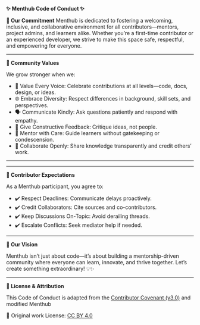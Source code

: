 **✨ Menthub Code of Conduct ✨**

**🌟 Our Commitment**
Menthub is dedicated to fostering a welcoming, inclusive, and collaborative environment for all contributors—mentors, project admins, and learners alike. Whether you’re a first-time contributor or an experienced developer, we strive to make this space safe, respectful, and empowering for everyone.

---

**🤝 Community Values**

We grow stronger when we:
- 🎯 Value Every Voice: Celebrate contributions at all levels—code, docs, design, or ideas.
- 🌐 Embrace Diversity: Respect differences in background, skill sets, and perspectives.
- 🗣️ Communicate Kindly: Ask questions patiently and respond with empathy.
- 📢 Give Constructive Feedback: Critique ideas, not people.
- 🤝 Mentor with Care: Guide learners without gatekeeping or condescension.
- 🚀 Collaborate Openly: Share knowledge transparently and credit others’ work.

---


---



**🎯 Contributor Expectations**

As a Menthub participant, you agree to:
- ✔️ Respect Deadlines: Communicate delays proactively.
- ✔️ Credit Collaborators: Cite sources and co-contributors.
- ✔️ Keep Discussions On-Topic: Avoid derailing threads.
- ✔️ Escalate Conflicts: Seek mediator help if needed.

---

**🌸 Our Vision**

Menthub isn’t just about code—it’s about building a mentorship-driven community where everyone can learn, innovate, and thrive together. Let’s create something extraordinary! 💡✨

---

**📄 License & Attribution**

This Code of Conduct is adapted from the [Contributor Covenant (v3.0)](https://www.contributor-covenant.org/version/3/0/code_of_conduct/) and modified  Menthub  

📌 Original work License: [CC BY 4.0](https://creativecommons.org/licenses/by/4.0/)


